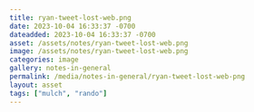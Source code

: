 ```yaml
---
title: ryan-tweet-lost-web.png
date: 2023-10-04 16:33:37 -0700
dateadded: 2023-10-04 16:33:37 -0700
asset: /assets/notes/ryan-tweet-lost-web.png
image: /assets/notes/ryan-tweet-lost-web.png
categories: image
gallery: notes-in-general
permalink: /media/notes-in-general/ryan-tweet-lost-web-png
layout: asset
tags: ["mulch", "rando"]
--- 
```

